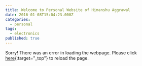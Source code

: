 ```yaml
---
title: Welcome to Personal Website of Himanshu Aggrawal
date: 2016-01-08T15:04:23.000Z
categories:
  - personal
tags:
  - electronics
published: true
---
```


Sorry! There was an error in loading the webpage. Please click [here](http://himanshua.com/){:target="_top"} to reload the page.

